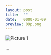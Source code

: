 ```yaml
---
layout: post
title:  ""
date:   0000-01-09
preview: 09p.png
---
```


![Picture 1]({{site.baseurl}}/images/09.png?auto=yes)

...
